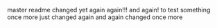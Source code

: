 master readme changed
yet again
again!!!
and again!
to test something
once more
just changed
again
and again
changed
once more